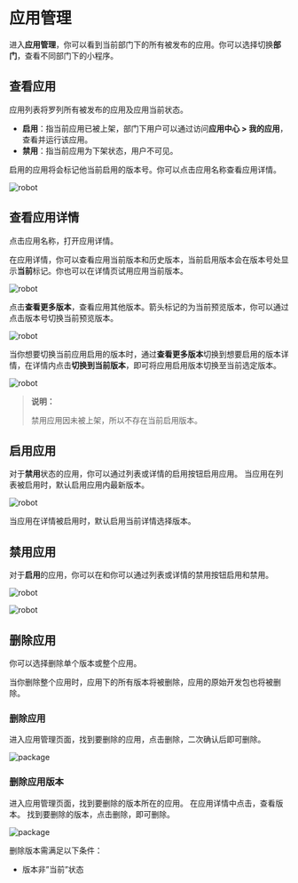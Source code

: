 # 应用管理

进入**应用管理**，你可以看到当前部门下的所有被发布的应用。你可以选择切换**部门**，查看不同部门下的小程序。

## 查看应用

应用列表将罗列所有被发布的应用及应用当前状态。

- **启用**：指当前应用已被上架，部门下用户可以通过访问**应用中心 > 我的应用**，查看并运行该应用。
- **禁用**：指当前应用为下架状态，用户不可见。

启用的应用将会标记他当前启用的版本号。你可以点击应用名称查看应用详情。

![robot](https://docimages.blob.core.chinacloudapi.cn/images/Kris/AppsV2/manageapps.png)

## 查看应用详情

点击应用名称，打开应用详情。

在应用详情，你可以查看应用当前版本和历史版本，当前启用版本会在版本号处显示**当前**标记。你也可以在详情页试用应用当前版本。

![robot](https://docimages.blob.core.chinacloudapi.cn/images/Kris/AppsV2/appsdetail.png)

点击**查看更多版本**，查看应用其他版本。箭头标记的为当前预览版本，你可以通过点击版本号切换当前预览版本。

![robot](https://docimages.blob.core.chinacloudapi.cn/images/Kris/AppsV2/appsdetail2.png)

当你想要切换当前应用启用的版本时，通过**查看更多版本**切换到想要启用的版本详情，在详情内点击**切换到当前版本**，即可将应用启用版本切换至当前选定版本。

![robot](https://docimages.blob.core.chinacloudapi.cn/images/Kris/AppsV2/appsdetail3.png)

>**说明：**
>
>禁用应用因未被上架，所以不存在当前启用版本。

## 启用应用

对于**禁用**状态的应用，你可以通过列表或详情的启用按钮启用应用。
当应用在列表被启用时，默认启用应用内最新版本。

![robot](https://docimages.blob.core.chinacloudapi.cn/images/Kris/AppsV2/activeapps1.png)

当应用在详情被启用时，默认启用当前详情选择版本。

## 禁用应用

对于**启用**的应用，你可以在和你可以通过列表或详情的禁用按钮启用和禁用。

![robot](https://docimages.blob.core.chinacloudapi.cn/images/Kris/AppsV2/inactiveapps1.png)

![robot](https://docimages.blob.core.chinacloudapi.cn/images/Kris/AppsV2/inactiveapps2.png)

## 删除应用

你可以选择删除单个版本或整个应用。

当你删除整个应用时，应用下的所有版本将被删除，应用的原始开发包也将被删除。

### 删除应用

进入应用管理页面，找到要删除的应用，点击删除，二次确认后即可删除。

![package](https://docimages.blob.core.chinacloudapi.cn/images/Kris/AppsV2/deleteApps.png)

### 删除应用版本

进入应用管理页面，找到要删除的版本所在的应用。
在应用详情中点击，查看版本。
找到要删除的版本，点击删除，即可删除。

![package](https://docimages.blob.core.chinacloudapi.cn/images/Kris/AppsV2/deleteApps1.png)

删除版本需满足以下条件：

 - 版本非”当前”状态
